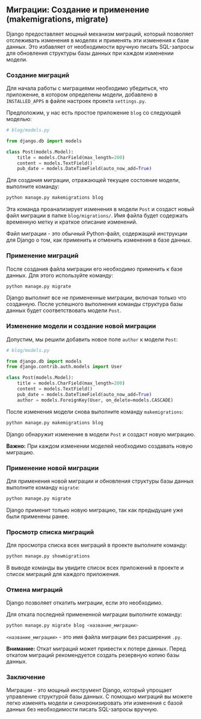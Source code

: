## Миграции: Создание и применение (makemigrations, migrate)

Django предоставляет мощный механизм миграций, который позволяет отслеживать изменения в моделях и применять эти изменения к базе данных. Это избавляет от необходимости вручную писать SQL-запросы для обновления структуры базы данных при каждом изменении модели.

### Создание миграций

Для начала работы с миграциями необходимо убедиться, что приложение, в котором определены модели, добавлено в `INSTALLED_APPS` в файле настроек проекта `settings.py`. 

Предположим, у нас есть простое приложение `blog` со следующей моделью:

```python
# blog/models.py

from django.db import models

class Post(models.Model):
    title = models.CharField(max_length=200)
    content = models.TextField()
    pub_date = models.DateTimeField(auto_now_add=True)
```

Для создания миграции, отражающей текущее состояние модели, выполните команду:

```bash
python manage.py makemigrations blog
```

Эта команда проанализирует изменения в модели `Post` и создаст новый файл миграции в папке `blog/migrations/`.  Имя файла будет содержать временную метку и краткое описание изменений.

Файл миграции - это обычный Python-файл, содержащий инструкции для Django о том, как применить и отменить изменения в базе данных. 

### Применение миграций

После создания файла миграции его необходимо применить к базе данных. Для этого используйте команду:

```bash
python manage.py migrate
```

Django выполнит все не примененные миграции, включая только что созданную. После успешного выполнения команды структура базы данных будет соответствовать модели `Post`.

### Изменение модели и создание новой миграции

Допустим, мы решили добавить новое поле `author` к модели `Post`:

```python
# blog/models.py

from django.db import models
from django.contrib.auth.models import User

class Post(models.Model):
    title = models.CharField(max_length=200)
    content = models.TextField()
    pub_date = models.DateTimeField(auto_now_add=True)
    author = models.ForeignKey(User, on_delete=models.CASCADE)
```

После изменения модели снова выполните команду `makemigrations`:

```bash
python manage.py makemigrations blog
```

Django обнаружит изменение в модели `Post` и создаст новую миграцию. 

**Важно:** При каждом изменении моделей необходимо создавать новую миграцию. 

### Применение новой миграции

Для применения новой миграции и обновления структуры базы данных выполните команду `migrate`:

```bash
python manage.py migrate
```

Django применит только новую миграцию, так как предыдущие уже были применены ранее.

### Просмотр списка миграций

Для просмотра списка всех миграций в проекте выполните команду:

```bash
python manage.py showmigrations
```

В выводе команды вы увидите список всех приложений в проекте и список миграций для каждого приложения. 

### Отмена миграций

Django позволяет откатить миграции, если это необходимо. 

Для отката последней примененной миграции выполните команду:

```bash
python manage.py migrate blog <название_миграции>
```

`<название_миграции>` - это имя файла миграции без расширения `.py`. 

**Внимание:** Откат миграций может привести к потере данных. Перед откатом миграций рекомендуется создать резервную копию базы данных.

### Заключение

Миграции - это мощный инструмент Django, который упрощает управление структурой базы данных.  С помощью миграций вы можете легко изменять модели и синхронизировать эти изменения с базой данных без необходимости писать SQL-запросы вручную. 
